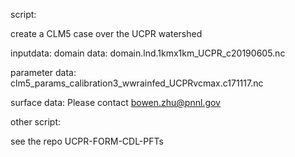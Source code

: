 script:

create a CLM5 case over the UCPR watershed

inputdata:
domain data: domain.lnd.1kmx1km_UCPR_c20190605.nc


parameter data: clm5_params_calibration3_wwrainfed_UCPRvcmax.c171117.nc


surface data: Please contact bowen.zhu@pnnl.gov

other script:

see the repo UCPR-FORM-CDL-PFTs

